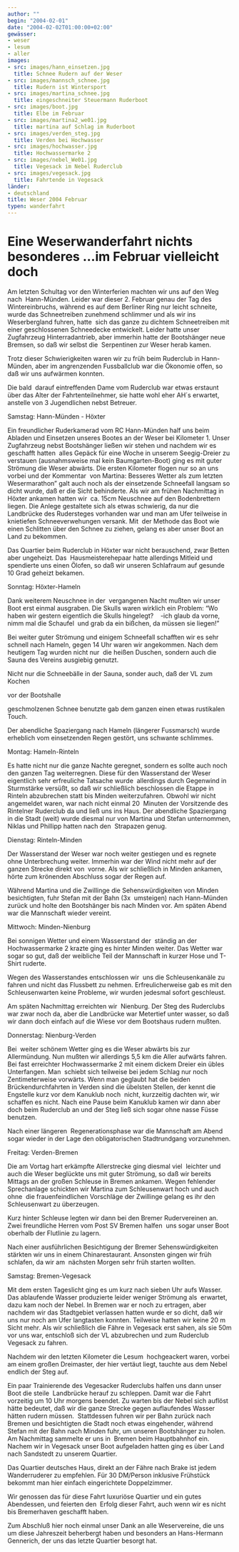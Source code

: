 ```yaml
---
author: ""
begin: "2004-02-01"
date: "2004-02-02T01:00:00+02:00"
gewässer:
- weser
- lesum
- aller
images:
- src: images/hann_einsetzen.jpg
  title: Schnee Rudern auf der Weser
- src: images/mannsch_schnee.jpg
  title: Rudern ist Wintersport
- src: images/martina_schnee.jpg
  title: eingeschneiter Steuermann Ruderboot
- src: images/boot.jpg
  title: Elbe im Februar
- src: images/martina2_we01.jpg
  title: martina auf Schlag im Ruderboot
- src: images/verden_steg.jpg
  title: Verden bei Hochwasser
- src: images/hochwasser.jpg
  title: Hochwassermarke 2
- src: images/nebel_We01.jpg
  title: Vegesack im Nebel Ruderclub
- src: images/vegesack.jpg
  title: Fahrtende in Vegesack
länder:
- deutschland
title: Weser 2004 Februar
typen: wanderfahrt
---
```



# Eine Weserwanderfahrt nichts besonderes ...im Februar vielleicht doch


Am letzten Schultag vor den Winterferien machten wir uns auf den Weg nach  Hann-Münden. Leider war dieser 2. Februar genau der Tag des Wintereinbruchs, während es auf dem Berliner Ring nur leicht schneite, wurde das Schneetreiben zunehmend schlimmer und als wir ins Weserbergland fuhren, hatte  sich das ganze zu dichtem Schneetreiben mit einer geschlossenen Schneedecke entwickelt. Leider hatte unser Zugfahrzeug Hinterradantrieb, aber immerhin hatte der Bootshänger neue Bremsen, so daß wir selbst die  Serpentinen zur Weser herab kamen.

Trotz dieser Schwierigkeiten waren wir zu früh beim Ruderclub in Hann-Münden, aber im angrenzenden Fussballclub war die Ökonomie offen, so daß wir uns aufwärmen konnten.

Die bald  darauf eintreffenden Dame vom Ruderclub war etwas erstaunt über das Alter der Fahrtenteilnehmer, sie hatte wohl eher AH´s erwartet, anstelle von 3 Jugendlichen nebst Betreuer.

Samstag: Hann-Münden - Höxter

Ein freundlicher Ruderkamerad vom RC Hann-Münden half uns beim Abladen und Einsetzen unseres Bootes an der Weser bei Kilometer 1. Unser Zugfahrzeug nebst Bootshänger ließen wir stehen und nachdem wir es geschafft hatten  alles Gepäck für eine Woche in unserem Seegig-Dreier zu verstauen (ausnahmsweise mal kein Baumgarten-Boot) ging es mit guter Strömung die Weser abwärts. Die ersten Kilometer flogen nur so an uns vorbei und der Kommentar  von Martina: Besseres Wetter als zum letzten Wesermarathon” galt auch noch als der einsetzende Schneefall langsam so dicht wurde, daß er die Sicht behinderte. Als wir am frühen Nachmittag in Höxter ankamen hatten wir  ca. 15cm Neuschnee auf den Bodenbrettern liegen. Die Anlege gestaltete sich als etwas schwierig, da nur die Landbrücke des Rudersteges vorhanden war und man am Ufer teilweise in knietiefen Schneeverwehungen versank. Mit  der Methode das Boot wie einen Schlitten über den Schnee zu ziehen, gelang es aber unser Boot an Land zu bekommen.

Das Quartier beim Ruderclub in Höxter war nicht berauschend, zwar Betten aber ungeheizt. Das  Hausmeisterehepaar hatte allerdings Mitleid und spendierte uns einen Ölofen, so daß wir unseren Schlafraum auf gesunde 10 Grad geheizt bekamen.

Sonntag: Höxter-Hameln

Dank weiterem Neuschnee in der  vergangenen Nacht mußten wir unser Boot erst einmal ausgraben. Die Skulls waren wirklich ein Problem: “Wo haben wir gestern eigentlich die Skulls hingelegt?    -ich glaub da vorne, nimm mal die Schaufel  und grab da ein bißchen, da müssen sie liegen!”

Bei weiter guter Strömung und einigem Schneefall schafften wir es sehr schnell nach Hameln, gegen 14 Uhr waren wir angekommen. Nach dem heutigem Tag wurden nicht nur  die heißen Duschen, sondern auch die Sauna des Vereins ausgiebig genutzt.

Nicht nur die Schneebälle in der Sauna, sonder auch, daß der VL zum Kochen

vor der Bootshalle

geschmolzenen Schnee benutzte gab dem ganzen einen etwas rustikalen Touch.

Der abendliche Spaziergang nach Hameln (längerer Fussmarsch) wurde erheblich vom einsetzenden Regen gestört, uns schwante schlimmes.

Montag: Hameln-Rinteln

Es hatte nicht nur die ganze Nachte geregnet, sondern es sollte auch noch den ganzen Tag weiterregnen. Diese für den Wasserstand der Weser eigentlich sehr erfreuliche Tatsache wurde  allerdings durch Gegenwind in Sturmstärke versüßt, so daß wir schließlich beschlossen die Etappe in Rinteln abzubrechen statt bis Minden weiterzufahren. Obwohl wir nicht angemeldet waren, war nach nicht einmal 20  Minuten der Vorsitzende des Rintelner Ruderclub da und ließ uns ins Haus. Der abendliche Spaziergang in die Stadt (weit) wurde diesmal nur von Martina und Stefan unternommen, Niklas und Phillipp hatten nach den  Strapazen genug.

Dienstag: Rinteln-Minden

Der Wasserstand der Weser war noch weiter gestiegen und es regnete ohne Unterbrechung weiter. Immerhin war der Wind nicht mehr auf der ganzen Strecke direkt von  vorne. Als wir schließlich in Minden ankamen, hörte zum krönenden Abschluss sogar der Regen auf.

Während Martina und die Zwillinge die Sehenswürdigkeiten von Minden besichtigten, fuhr Stefan mit der Bahn (3x  umsteigen) nach Hann-Münden zurück und holte den Bootshänger bis nach Minden vor. Am späten Abend war die Mannschaft wieder vereint.

Mittwoch: Minden-Nienburg

Bei sonnigen Wetter und einem Wasserstand der  ständig an der Hochwassermarke 2 krazte ging es hinter Minden weiter. Das Wetter war sogar so gut, daß der weibliche Teil der Mannschaft in kurzer Hose und T-Shirt ruderte.

Wegen des Wasserstandes entschlossen wir  uns die Schleusenkanäle zu fahren und nicht das Flussbett zu nehmen. Erfreulicherweise gab es mit den Schleusenwarten keine Probleme, wir wurden jedesmal sofort geschleust.

Am späten Nachmittag erreichten wir  Nienburg. Der Steg des Ruderclubs war zwar noch da, aber die Landbrücke war Metertief unter wasser, so daß wir dann doch einfach auf die Wiese vor dem Bootshaus rudern mußten.

Donnerstag: Nienburg-Verden

Bei  weiter schönem Wetter ging es die Weser abwärts bis zur Allermündung. Nun mußten wir allerdings 5,5 km die Aller aufwärts fahren. Bei fast erreichter Hochwassermarke 2 mit einem dickem Dreier ein übles Unterfangen. Man  schiebt sich teilweise bei jedem Schlag nur noch Zentimeterweise vorwärts. Wenn man geglaubt hat die beiden Brückendurchfahrten in Verden sind die übelsten Stellen, der kennt die Engstelle kurz vor dem Kanuklub noch  nicht, kurzzeitig dachten wir, wir schaffen es nicht. Nach eine Pause beim Kanuklub kamen wir dann aber doch beim Ruderclub an und der Steg ließ sich sogar ohne nasse Füsse benutzen.

Nach einer längeren  Regenerationsphase war die Mannschaft am Abend sogar wieder in der Lage den obligatorischen Stadtrundgang vorzunehmen.

Freitag: Verden-Bremen

Die am Vortag hart erkämpfte Allerstrecke ging diesmal viel  leichter und auch die Weser beglückte uns mit guter Strömung, so daß wir bereits Mittags an der großen Schleuse in Bremen ankamen. Wegen fehlender Sprechanlage schickten wir Martina zum Schleusenwart hoch und auch ohne  die frauenfeindlichen Vorschläge der Zwillinge gelang es ihr den Schleusenwart zu überzeugen.

Kurz hinter Schleuse legten wir dann bei den Bremer Rudervereinen an. Zwei freundliche Herren vom Post SV Bremen halfen  uns sogar unser Boot oberhalb der Flutlinie zu lagern.

Nach einer ausführlichen Besichtigung der Bremer Sehenswürdigkeiten stärkten wir uns in einem Chinarestaurant. Ansonsten gingen wir früh schlafen, da wir am  nächsten Morgen sehr früh starten wollten.

Samstag: Bremen-Vegesack

Mit dem ersten Tageslicht ging es um kurz nach sieben Uhr aufs Wasser. Das ablaufende Wasser produzierte leider weniger Strömung als  erwartet, dazu kam noch der Nebel. In Bremen war er noch zu ertragen, aber nachdem wir das Stadtgebiet verlassen hatten wurde er so dicht, daß wir uns nur noch am Ufer langtasten konnten. Teilweise hatten wir keine 20 m  Sicht mehr. Als wir schließlich die Fähre in Vegesack erst sahen, als sie 50m vor uns war, entschloß sich der VL abzubrechen und zum Ruderclub Vegesack zu fahren.

Nachdem wir den letzten Kilometer die Lesum  hochgeackert waren, vorbei am einem großen Dreimaster, der hier vertäut liegt, tauchte aus dem Nebel endlich der Steg auf.

Ein paar Trainierende des Vegesacker Ruderclubs halfen uns dann unser Boot die steile  Landbrücke herauf zu schleppen. Damit war die Fahrt vorzeitig um 10 Uhr morgens beendet. Zu warten bis der Nebel sich auflöst hätte bedeutet, daß wir die ganze Strecke gegen auflaufendes Wasser hätten rudern müssen.  Stattdessen fuhren wir per Bahn zurück nach Bremen und besichtigten die Stadt noch etwas eingehender, während Stefan mit der Bahn nach Minden fuhr, um unseren Bootshänger zu holen. Am Nachmittag sammelte er uns in  Bremen beim Hauptbahnhof ein. Nachem wir in Vegesack unser Boot aufgeladen hatten ging es über Land nach Sandstedt zu unserem Quartier.

Das Quartier deutsches Haus, direkt an der Fähre nach Brake ist jedem  Wanderruderer zu empfehlen. Für 30 DM/Person inklusive Frühstück bekommt man hier einfach eingerichtete Doppelzimmer.

Wir genossen das für diese Fahrt luxuriöse Quartier und ein gutes Abendessen, und feierten den  Erfolg dieser Fahrt, auch wenn wir es nicht bis Bremerhaven geschafft haben.

Zum Abschluß hier noch einmal unser Dank an alle Weservereine, die uns um diese Jahreszeit beherbergt haben und besonders an Hans-Hermann  Gennerich, der uns das letzte Quartier besorgt hat.
